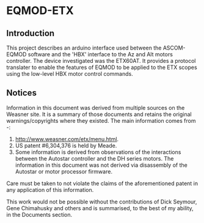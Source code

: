 # EQMOD-ETX
## Introduction
This project describes an arduino interface used between the ASCOM-EQMOD software and the 'HBX' interface to the Az and Alt motors controller. The device investigated was the ETX60AT. It provides a protocol translater to enable the features of EQMOD to be applied to the ETX scopes using the low-level HBX motor control commands.

## Notices
Information in this document was derived from multiple sources on the Weasner site. It is a summary of those documents and retains the original warnings/copyrights where they existed.
The main information comes from -:
1. http://www.weasner.com/etx/menu.html.  
2. US patent #6,304,376 is held by Meade.  
3. Some information is derived from observations of the interactions between the Autostar controller and the DH series motors. The information in this document was not derived via disassembly of the Autostar or motor processor firmware.  

Care must be taken to not violate the claims of the aforementioned patent in any application of this information.  

This work would not be possible without the contributions of Dick Seymour, Gene Chimahusky and others and is summarised, to the best of my ability, in the Documents section.
 
